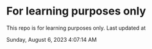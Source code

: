 # For learning purposes only
This repo is for learning purposes only.
Last updated at

Sunday, August 6, 2023 4:07:14 AM

